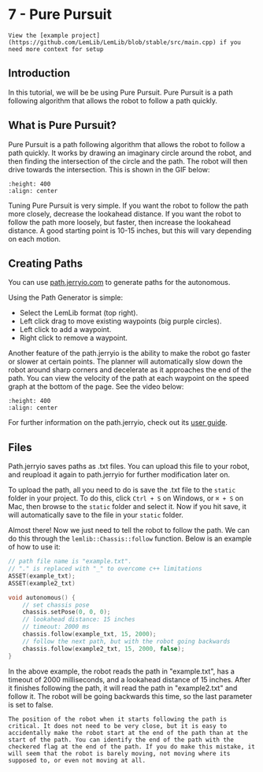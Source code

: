 # 7 - Pure Pursuit

```{tip}
View the [example project](https://github.com/LemLib/LemLib/blob/stable/src/main.cpp) if you need more context for setup
```

## Introduction

In this tutorial, we will be be using Pure Pursuit. Pure Pursuit is a path following algorithm that allows the robot to
follow a path quickly.

## What is Pure Pursuit?

Pure Pursuit is a path following algorithm that allows the robot to follow a path quickly. It works by drawing an
imaginary circle around the robot, and then finding the intersection of the circle and the path. The robot will then
drive towards the intersection. This is shown in the GIF below:

```{image} ../assets/7_pure_pursuit/pursuit.gif
:height: 400
:align: center
```

Tuning Pure Pursuit is very simple. If you want the robot to follow the path more closely, decrease the lookahead
distance. If you want the robot to follow the path more loosely, but faster, then increase the lookahead distance. A
good starting point is 10-15 inches, but this will vary depending on each motion.

## Creating Paths

You can use [path.jerryio.com](https://path.jerryio.com) to generate paths for the autonomous.

Using the Path Generator is simple:

- Select the LemLib format (top right).
- Left click drag to move existing waypoints (big purple circles).
- Left click to add a waypoint.
- Right click to remove a waypoint.

Another feature of the path.jerryio is the ability to make the robot go faster or slower at certain points. The planner
will automatically slow down the robot around sharp corners and decelerate as it approaches the end of the path. You can
view the velocity of the path at each waypoint on the speed graph at the bottom of the page. See the video below:

```{image} ../assets/7_pure_pursuit/custom_speed.gif
:height: 400
:align: center
```

For further information on the path.jerryio, check out its [user guide](https://github.com/Jerrylum/path.jerryio/wiki).

## Files

Path.jerryio saves paths as .txt files. You can upload this file to your robot, and reupload it again to path.jerryio
for further modification later on.

To upload the path, all you need to do is save the .txt file to the `static` folder in your project. To do this, click
`Ctrl + S` on Windows, or `⌘ + S` on Mac, then browse to the `static` folder and select it. Now if you hit save, it will
automatically save to the file in your `static` folder.

Almost there! Now we just need to tell the robot to follow the path. We can do this through the
`lemlib::Chassis::follow` function. Below is an example of how to use it:

```cpp
// path file name is "example.txt".
// "." is replaced with "_" to overcome c++ limitations
ASSET(example_txt);
ASSET(example2_txt)

void autonomous() {
    // set chassis pose
    chassis.setPose(0, 0, 0);
    // lookahead distance: 15 inches
    // timeout: 2000 ms
    chassis.follow(example_txt, 15, 2000);
    // follow the next path, but with the robot going backwards
    chassis.follow(example2_txt, 15, 2000, false);
}
```

In the above example, the robot reads the path in "example.txt", has a timeout of 2000 milliseconds, and a lookahead
distance of 15 inches. After it finishes following the path, it will read the path in "example2.txt" and follow it. The
robot will be going backwards this time, so the last parameter is set to false.

```{attention}
The position of the robot when it starts following the path is critical. It does not need to be very close, but it is easy to accidentally make the robot start at the end of the path than at the start of the path. You can identify the end of the path with the checkered flag at the end of the path. If you do make this mistake, it will seem that the robot is barely moving, not moving where its supposed to, or even not moving at all. 
```
